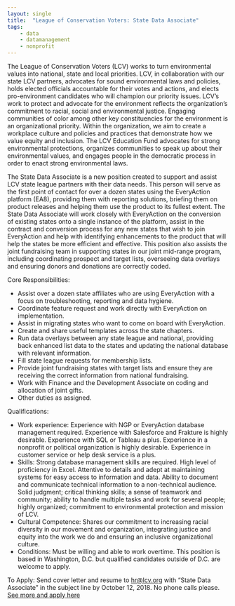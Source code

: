 ```yaml
---
layout: single
title:  "League of Conservation Voters: State Data Associate"
tags: 
    - data
    - datamanagement
    - nonprofit
---
```


The League of Conservation Voters (LCV) works to turn environmental values into national, state and local priorities. LCV, in collaboration with our state LCV partners, advocates for sound environmental laws and policies, holds elected officials accountable for their votes and actions, and elects pro-environment candidates who will champion our priority issues.
LCV’s work to protect and advocate for the environment reflects the organization’s commitment to racial, social and environmental justice. Engaging communities of color among other key constituencies for the environment is an organizational priority. Within the organization, we aim to create a workplace culture and policies and practices that demonstrate how we value equity and inclusion.
The LCV Education Fund advocates for strong environmental protections, organizes communities to speak up about their environmental values, and engages people in the democratic process in order to enact strong environmental laws.

The State Data Associate is a new position created to support and assist LCV state league partners with their data needs. This person will serve as the first point of contact for over a dozen states using the EveryAction platform (EA8), providing them with reporting solutions, briefing them on product releases and helping them use the product to its fullest extent. The State Data Associate will work closely with EveryAction on the conversion of existing states onto a single instance of the platform, assist in the contract and conversion process for any new states that wish to join EveryAction and help with identifying enhancements to the product that will help the states be more efficient and effective. This position also assists the joint fundraising team in supporting states in our joint mid-range program, including coordinating prospect and target lists, overseeing data overlays and ensuring donors and donations are correctly coded.

Core Responsibilities:
* Assist over a dozen state affiliates who are using EveryAction with a focus on troubleshooting, reporting and data hygiene.
* Coordinate feature request and work directly with EveryAction on implementation.
* Assist in migrating states who want to come on board with EveryAction.
* Create and share useful templates across the state chapters.
* Run data overlays between any state league and national, providing back enhanced list data to the states and updating the national database with relevant information.
* Fill state league requests for membership lists.
* Provide joint fundraising states with target lists and ensure they are receiving the correct information from national fundraising.
* Work with Finance and the Development Associate on coding and allocation of joint gifts.
* Other duties as assigned. 

Qualifications:
* Work experience: Experience with NGP or EveryAction database management required. Experience with Salesforce and Frakture is highly desirable. Experience with SQL or Tableau a plus. Experience in a nonprofit or political organization is highly desirable. Experience in customer service or help desk service is a plus.
* Skills: Strong database management skills are required. High level of proficiency in Excel. Attentive to details and adept at maintaining systems for easy access to information and data. Ability to document and communicate technical information to a non-technical audience. Solid judgment; critical thinking skills; a sense of teamwork and community; ability to handle multiple tasks and work for several people; highly organized; commitment to environmental protection and mission of LCV.
* Cultural Competence: Shares our commitment to increasing racial diversity in our movement and organization, integrating justice and equity into the work we do and ensuring an inclusive organizational culture.
* Conditions: Must be willing and able to work overtime. This position is based in Washington, D.C. but qualified candidates outside of D.C. are welcome to apply.

To Apply:  Send cover letter and resume to hr@lcv.org with “State Data Associate” in the subject line by October 12, 2018. No phone calls please.
[See more and apply here](https://www.lcv.org/jobs/lcv-job-openings/state-data-associate/)
